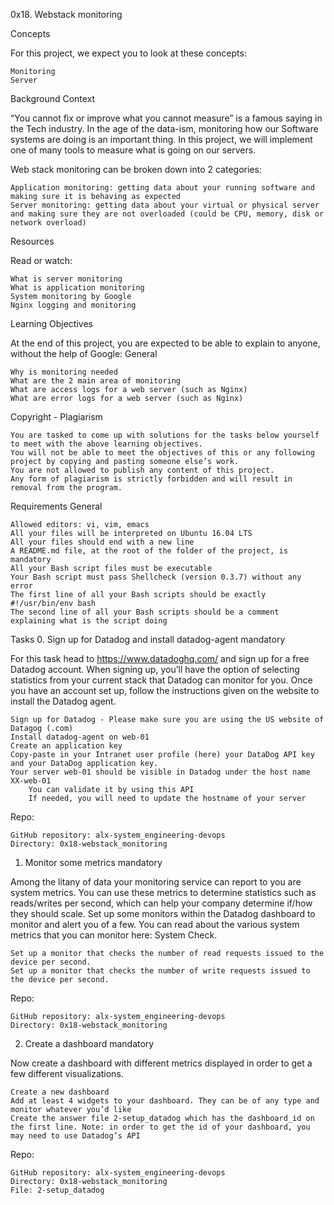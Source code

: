 0x18. Webstack monitoring



Concepts

For this project, we expect you to look at these concepts:

    Monitoring
    Server

Background Context

“You cannot fix or improve what you cannot measure” is a famous saying in the Tech industry. In the age of the data-ism, monitoring how our Software systems are doing is an important thing. In this project, we will implement one of many tools to measure what is going on our servers.

Web stack monitoring can be broken down into 2 categories:

    Application monitoring: getting data about your running software and making sure it is behaving as expected
    Server monitoring: getting data about your virtual or physical server and making sure they are not overloaded (could be CPU, memory, disk or network overload)

Resources

Read or watch:

    What is server monitoring
    What is application monitoring
    System monitoring by Google
    Nginx logging and monitoring

Learning Objectives

At the end of this project, you are expected to be able to explain to anyone, without the help of Google:
General

    Why is monitoring needed
    What are the 2 main area of monitoring
    What are access logs for a web server (such as Nginx)
    What are error logs for a web server (such as Nginx)

Copyright - Plagiarism

    You are tasked to come up with solutions for the tasks below yourself to meet with the above learning objectives.
    You will not be able to meet the objectives of this or any following project by copying and pasting someone else’s work.
    You are not allowed to publish any content of this project.
    Any form of plagiarism is strictly forbidden and will result in removal from the program.

Requirements
General

    Allowed editors: vi, vim, emacs
    All your files will be interpreted on Ubuntu 16.04 LTS
    All your files should end with a new line
    A README.md file, at the root of the folder of the project, is mandatory
    All your Bash script files must be executable
    Your Bash script must pass Shellcheck (version 0.3.7) without any error
    The first line of all your Bash scripts should be exactly #!/usr/bin/env bash
    The second line of all your Bash scripts should be a comment explaining what is the script doing



Tasks
0. Sign up for Datadog and install datadog-agent
mandatory

For this task head to https://www.datadoghq.com/ and sign up for a free Datadog account. When signing up, you’ll have the option of selecting statistics from your current stack that Datadog can monitor for you. Once you have an account set up, follow the instructions given on the website to install the Datadog agent.

    Sign up for Datadog - Please make sure you are using the US website of Datagog (.com)
    Install datadog-agent on web-01
    Create an application key
    Copy-paste in your Intranet user profile (here) your DataDog API key and your DataDog application key.
    Your server web-01 should be visible in Datadog under the host name XX-web-01
        You can validate it by using this API
        If needed, you will need to update the hostname of your server

Repo:

    GitHub repository: alx-system_engineering-devops
    Directory: 0x18-webstack_monitoring

1. Monitor some metrics
mandatory

Among the litany of data your monitoring service can report to you are system metrics. You can use these metrics to determine statistics such as reads/writes per second, which can help your company determine if/how they should scale. Set up some monitors within the Datadog dashboard to monitor and alert you of a few. You can read about the various system metrics that you can monitor here: System Check.

    Set up a monitor that checks the number of read requests issued to the device per second.
    Set up a monitor that checks the number of write requests issued to the device per second.

Repo:

    GitHub repository: alx-system_engineering-devops
    Directory: 0x18-webstack_monitoring

2. Create a dashboard
mandatory

Now create a dashboard with different metrics displayed in order to get a few different visualizations.

    Create a new dashboard
    Add at least 4 widgets to your dashboard. They can be of any type and monitor whatever you’d like
    Create the answer file 2-setup_datadog which has the dashboard_id on the first line. Note: in order to get the id of your dashboard, you may need to use Datadog’s API

Repo:

    GitHub repository: alx-system_engineering-devops
    Directory: 0x18-webstack_monitoring
    File: 2-setup_datadog


